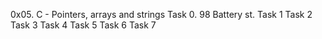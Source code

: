 0x05. C - Pointers, arrays and strings
Task 0. 98 Battery st.
Task 1
Task 2
Task 3
Task 4
Task 5
Task 6
Task 7
